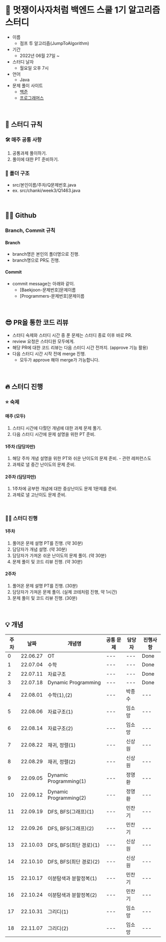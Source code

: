 # 🦁 멋쟁이사자처럼 백엔드 스쿨 1기 알고리즘 스터디
- 이름
  - 점프 투 알고리즘(JumpToAlgorithm)
- 기간
  - 2022년 06월 27일 ~
- 스터디 날자
  - 월요일 오후 7시
- 언어
  - Java
- 문제 풀이 사이트
  - <a href="https://www.acmicpc.net/">백준</a>
  - <a href="https://school.programmers.co.kr/learn/challenges">프로그래머스</a>
  
<br>

## 🚨 스터디 규칙

### 🛠 매주 공통 사항
1. 공통과제 풀이하기.
2. 풀이에 대한 PT 준비하기.

### 📂 폴더 구조
- src/본인이름/주차/Q문제번호.java
- ex. src/chanki/week3/Q1463.java

<br>

## 👨‍💻 Github

### Branch, Commit 규칙
#### Branch
- branch명은 본인의 폴더명으로 진행.
- branch명으로 PR도 진행.

#### Commit
- commit message는 아래와 같이.
  - [Baekjoon-문제번호]문제이름
  - [Programmers-문제번호]문제이름
  
<br>
  
## 😎 PR을 통한 코드 리뷰
- 스터디 숙제와 스터디 시간 중 푼 문제는 스터디 종료 이후 바로 PR.
- review 요청은 스터디원 모두에게.
- 해당 PR에 대한 코드 리뷰는 다음 스터디 시간 전까지. (approve 기능 활용)
- 다음 스터디 시간 시작 전에 merge 진행.
  - 모두가 approve 해야 merge가 가능합니다.
  
<br>

## 🔥 스터디 진행

### ⭐️ 숙제
  #### 매주 (모두)
  1. 스터디 시간에 다뤘던 개념에 대한 과제 문제 풀기.
  2. 다음 스터디 시간에 문제 설명을 위한 PT 준비.
  #### 1주차 (담당자만)
  1. 해당 주차 개념 설명을 위한 PT와 쉬운 난이도의 문제 준비.
    - 관련 레퍼런스도
  2. 과제로 낼 중간 난이도의 문제 준비.
  #### 2주차 (담당자만)
  1. 1주차에 공부한 개념에 대한 중상난이도 문제 1문제를 준비.
  2. 과제로 낼 고난이도 문제 준비.


<br>

### 👨‍💻 스터디 진행
  #### 1주차
  1. 풀어온 문제 설명 PT를 진행. (약 30분)
  2. 담당자가 개념 설명. (약 30분)
  3. 담당자가 가져온 쉬운 난이도의 문제 풀이. (약 30분)
  4. 문제 풀이 및 코드 리뷰 진행. (약 30분)

  #### 2주차
  1. 풀어온 문제 설명 PT를 진행. (30분)
  2. 담당자가 가져온 문제 풀이. (실제 코테처럼 진행, 약 1시간)
  3. 문제 풀이 및 코드 리뷰 진행. (30분)
  
<br>

## 💡 개념
|주차|날짜|개념명|공통 문제|담당자|진행사항|
|---|---|---|---|---|---|
|0|22.06.27|OT|---|---|Done|
|1|22.07.04|수학|---|---|Done|
|2|22.07.11|자료구조|---|---|Done|
|3|22.07.18|Dynamic Programming|---|---|Done|
|4|22.08.01|수학(1),(2)|---|박종수|---|
|5|22.08.06|자료구조(1)|---|임소망|---|
|6|22.08.14|자료구조(2)|---|임소망|---|
|7|22.08.22|재귀, 정렬(1)|---|신상원|---|
|8|22.08.29|재귀, 정렬(2)|---|신상원|---|
|9|22.09.05|Dynamic Programming(1)|---|정영환|---|
|10|22.09.12|Dynamic Programming(2)|---|정영환|---|
|11|22.09.19|DFS, BFS(그래프)(1)|---|민찬기|---|
|12|22.09.26|DFS, BFS(그래프)(2)|---|민찬기|---|
|13|22.10.03|DFS, BFS(최단 경로)(1)|---|신상원|---|
|14|22.10.10|DFS, BFS(최단 경로)(2)|---|신상원|---|
|15|22.10.17|이분탐색과 분할정복(1)|---|민찬기|---|
|16|22.10.24|이분탐색과 분할정복(2)|---|민찬기|---|
|17|22.10.31|그리디(1)|---|임소망|---|
|18|22.11.07|그리디(2)|---|임소망|---|
